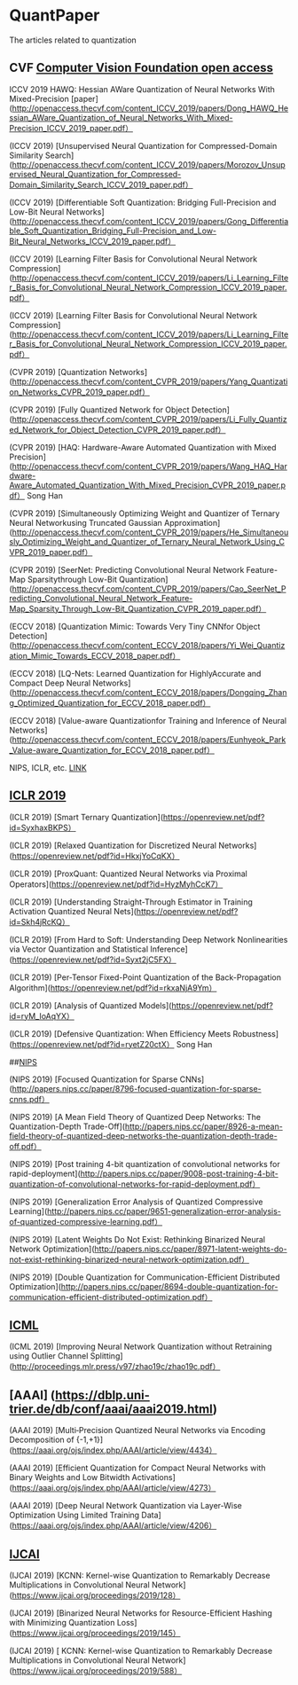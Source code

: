 # QuantPaper
The articles related to quantization

## CVF [Computer Vision Foundation open access](http://openaccess.thecvf.com/menu.py)

ICCV 2019 HAWQ: Hessian AWare Quantization of Neural Networks With Mixed-Precision [paper](http://openaccess.thecvf.com/content_ICCV_2019/papers/Dong_HAWQ_Hessian_AWare_Quantization_of_Neural_Networks_With_Mixed-Precision_ICCV_2019_paper.pdf）

(ICCV 2019) [Unsupervised Neural Quantization for Compressed-Domain Similarity Search](http://openaccess.thecvf.com/content_ICCV_2019/papers/Morozov_Unsupervised_Neural_Quantization_for_Compressed-Domain_Similarity_Search_ICCV_2019_paper.pdf）

(ICCV 2019) [Differentiable Soft Quantization: Bridging Full-Precision and Low-Bit Neural Networks](http://openaccess.thecvf.com/content_ICCV_2019/papers/Gong_Differentiable_Soft_Quantization_Bridging_Full-Precision_and_Low-Bit_Neural_Networks_ICCV_2019_paper.pdf）

(ICCV 2019) [Learning Filter Basis for Convolutional Neural Network Compression](http://openaccess.thecvf.com/content_ICCV_2019/papers/Li_Learning_Filter_Basis_for_Convolutional_Neural_Network_Compression_ICCV_2019_paper.pdf）

(ICCV 2019) [Learning Filter Basis for Convolutional Neural Network Compression](http://openaccess.thecvf.com/content_ICCV_2019/papers/Li_Learning_Filter_Basis_for_Convolutional_Neural_Network_Compression_ICCV_2019_paper.pdf）

(CVPR 2019) [Quantization Networks](http://openaccess.thecvf.com/content_CVPR_2019/papers/Yang_Quantization_Networks_CVPR_2019_paper.pdf）


(CVPR 2019) [Fully Quantized Network for Object Detection](http://openaccess.thecvf.com/content_CVPR_2019/papers/Li_Fully_Quantized_Network_for_Object_Detection_CVPR_2019_paper.pdf）


(CVPR 2019) [HAQ: Hardware-Aware Automated Quantization with Mixed Precision](http://openaccess.thecvf.com/content_CVPR_2019/papers/Wang_HAQ_Hardware-Aware_Automated_Quantization_With_Mixed_Precision_CVPR_2019_paper.pdf） Song Han


(CVPR 2019) [Simultaneously Optimizing Weight and Quantizer of Ternary Neural Networkusing Truncated Gaussian Approximation](http://openaccess.thecvf.com/content_CVPR_2019/papers/He_Simultaneously_Optimizing_Weight_and_Quantizer_of_Ternary_Neural_Network_Using_CVPR_2019_paper.pdf）


(CVPR 2019) [SeerNet: Predicting Convolutional Neural Network Feature-Map Sparsitythrough Low-Bit Quantization](http://openaccess.thecvf.com/content_CVPR_2019/papers/Cao_SeerNet_Predicting_Convolutional_Neural_Network_Feature-Map_Sparsity_Through_Low-Bit_Quantization_CVPR_2019_paper.pdf）

(ECCV 2018) [Quantization Mimic: Towards Very Tiny CNNfor Object Detection](http://openaccess.thecvf.com/content_ECCV_2018/papers/Yi_Wei_Quantization_Mimic_Towards_ECCV_2018_paper.pdf）

(ECCV 2018) [LQ-Nets: Learned Quantization for HighlyAccurate and Compact Deep Neural Networks](http://openaccess.thecvf.com/content_ECCV_2018/papers/Dongqing_Zhang_Optimized_Quantization_for_ECCV_2018_paper.pdf）

(ECCV 2018) [Value-aware Quantizationfor Training and Inference of Neural Networks](http://openaccess.thecvf.com/content_ECCV_2018/papers/Eunhyeok_Park_Value-aware_Quantization_for_ECCV_2018_paper.pdf）

NIPS, ICLR, etc. [LINK](https://openreview.net/)

## [ICLR 2019](https://openreview.net/group?id=ICLR.cc/2019/Conference)
(ICLR 2019) [Smart Ternary Quantization](https://openreview.net/pdf?id=SyxhaxBKPS）

(ICLR 2019) [Relaxed Quantization for Discretized Neural Networks](https://openreview.net/pdf?id=HkxjYoCqKX）

(ICLR 2019) [ProxQuant: Quantized Neural Networks via Proximal Operators](https://openreview.net/pdf?id=HyzMyhCcK7）

(ICLR 2019) [Understanding Straight-Through Estimator in Training Activation Quantized Neural Nets](https://openreview.net/pdf?id=Skh4jRcKQ）

(ICLR 2019) [From Hard to Soft: Understanding Deep Network Nonlinearities via Vector Quantization and Statistical Inference](https://openreview.net/pdf?id=Syxt2jC5FX）

(ICLR 2019) [Per-Tensor Fixed-Point Quantization of the Back-Propagation Algorithm](https://openreview.net/pdf?id=rkxaNjA9Ym）

(ICLR 2019) [Analysis of Quantized Models](https://openreview.net/pdf?id=ryM_IoAqYX）

(ICLR 2019) [Defensive Quantization: When Efficiency Meets Robustness](https://openreview.net/pdf?id=ryetZ20ctX） Song Han


##[NIPS](http://papers.nips.cc/)

(NIPS 2019) [Focused Quantization for Sparse CNNs](http://papers.nips.cc/paper/8796-focused-quantization-for-sparse-cnns.pdf）

(NIPS 2019) [A Mean Field Theory of Quantized Deep Networks: The Quantization-Depth Trade-Off](http://papers.nips.cc/paper/8926-a-mean-field-theory-of-quantized-deep-networks-the-quantization-depth-trade-off.pdf）

(NIPS 2019) [Post training 4-bit quantization of convolutional networks for rapid-deployment](http://papers.nips.cc/paper/9008-post-training-4-bit-quantization-of-convolutional-networks-for-rapid-deployment.pdf）

(NIPS 2019) [Generalization Error Analysis of Quantized Compressive Learning](http://papers.nips.cc/paper/9651-generalization-error-analysis-of-quantized-compressive-learning.pdf）

(NIPS 2019) [Latent Weights Do Not Exist: Rethinking Binarized Neural Network Optimization](http://papers.nips.cc/paper/8971-latent-weights-do-not-exist-rethinking-binarized-neural-network-optimization.pdf）

(NIPS 2019) [Double Quantization for Communication-Efficient Distributed Optimization](http://papers.nips.cc/paper/8694-double-quantization-for-communication-efficient-distributed-optimization.pdf）


## [ICML](http://proceedings.mlr.press/v97/)
(ICML 2019) [Improving Neural Network Quantization without Retraining using Outlier Channel Splitting](http://proceedings.mlr.press/v97/zhao19c/zhao19c.pdf）

## [AAAI] (https://dblp.uni-trier.de/db/conf/aaai/aaai2019.html)
(AAAI 2019) [Multi‐Precision  Quantized  Neural  Networks  via  Encoding  Decomposition  of  {-1,+1}](https://aaai.org/ojs/index.php/AAAI/article/view/4434）

(AAAI 2019) [Efficient  Quantization  for  Compact  Neural  Networks  with  Binary  Weights  and  Low  Bitwidth  Activations](https://aaai.org/ojs/index.php/AAAI/article/view/4273）

(AAAI 2019) [Deep Neural Network Quantization via Layer-Wise Optimization Using Limited Training Data](https://aaai.org/ojs/index.php/AAAI/article/view/4206）

## [IJCAI](https://dblp.uni-trier.de/db/conf/ijcai/ijcai2019.html)
(IJCAI 2019) [KCNN: Kernel-wise Quantization to Remarkably Decrease Multiplications in Convolutional Neural Network] (https://www.ijcai.org/proceedings/2019/128）

(IJCAI 2019) [Binarized Neural Networks for Resource-Efficient Hashing with Minimizing Quantization Loss](https://www.ijcai.org/proceedings/2019/145）

(IJCAI 2019) [ KCNN: Kernel-wise Quantization to Remarkably Decrease Multiplications in Convolutional Neural Network](https://www.ijcai.org/proceedings/2019/588）
